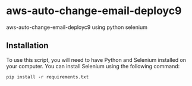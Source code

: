 # aws-auto-change-email-deployc9
aws-auto-change-email-deployc9 using python selenium
 
Installation
------------

To use this script, you will need to have Python and Selenium installed on your computer. You can install Selenium using the following command:

`pip install -r requirements.txt`
 
